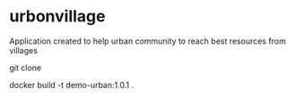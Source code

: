 # urbonvillage
Application created to help urban community to reach best resources from villages

git clone <repo>

docker build -t demo-urban:1.0.1 .

